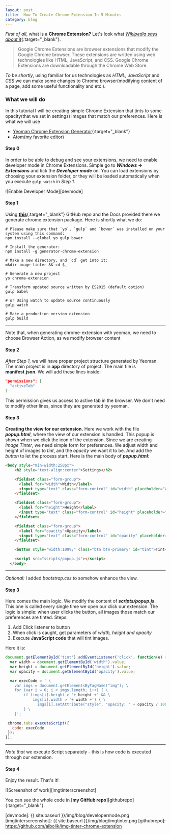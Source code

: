 ```yaml
---
layout:	post
title:	How To Create Chrome Extension In 5 Minutes
category: blog
---
```


_First of all_, what is a **Chrome Extension?** Let's look what [_Wikipedia says about it_][wikiext]{:target="_blank"}.

> Google Chrome Extensions are browser extensions that modify the Google Chrome browser. These extensions are written using web technologies like HTML, JavaScript, and CSS. Google Chrome Extensions are downloadable through the Chrome Web Store.

_To be shortly_, using familiar for us technologies as _HTML, JavaScript_ and _CSS_ we can make some changes to Chrome browser(modifying content of a page, add some useful functionality and etc.).

### What we will do

In this tutorial I will be creating simple Chrome Extension that tints to some opacity(that we set in settings) images that match our preferences. Here is what we will use

* [Yeoman Chrome Extension Generator][yeoman]{:target="_blank"}
* Atom(my favorite editor)

#### Step 0

In order to be able to debug and see your extensions, we need to enable developer mode in Chrome Extensions. Simple go to **_Windows -> Extensions_** and tick the **_Developer mode_** on. You can load extensions by choosing your extension folder, or they will be loaded automatically when you execute `gulp watch` in _Step 1_.

![Enable Developer Mode][devmode]

#### Step 1

Using [**this**][yeoman]{:target="_blank"} GitHub repo and the Docs provided there we generate chrome extension package. Here is shortly what we do:

```console
# Please make sure that `yo`, `gulp` and `bower` was installed on your system using this command:
npm install --global yo gulp bower

# Install the generator:
npm install -g generator-chrome-extension

# Make a new directory, and `cd` get into it:
mkdir image-tinter && cd $_

# Generate a new project
yo chrome-extension

# Transform updated source written by ES2015 (default option)
gulp babel

# or Using watch to update source continuously
gulp watch

# Make a production version extension
gulp build
```
---
Note that, when generating chrome-extension with yeoman, we need to choose Browser Action, as we modify browser content

#### Step 2

_After Step 1_, we will have proper project structure generated by Yeoman. The main project is in **app** directory of project. The main file is **manifest.json**. We will add these lines inside:

```json
"permissions": [
  "activeTab"
]
```

This permission gives us access to active tab in the browser. We don't need to modify other lines, since they are generated by yeoman.

#### Step 3

**Creating the view for our extension.** Here we work with the file **_popup.html_**, where the view of our extension is handled. This popup is shown when we click the icon of the extension. Since we are creating _Image Tinter_, we need simple form for preferences. We adjust width and height of images to _tint_, and the _opacity_ we want it to be. And add the _button_ to let the process start. Here is the main body of **_popup.html_**:

```html
<body style="min-width:250px">
    <h2 style="text-align:center">Settings</h2>

    <fieldset class="form-group">
      <label for="width">Width</label>
      <input type="text" class="form-control" id="width" placeholder="Width" value="40">
    </fieldset>

    <fieldset class="form-group">
      <label for="height">Height</label>
      <input type="text" class="form-control" id="height" placeholder="Height" value="40">
    </fieldset>

    <fieldset class="form-group">
      <label for="opacity">Opacity</label>
      <input type="text" class="form-control" id="opacity" placeholder="Opacity" value="50">
    </fieldset>

    <button style="width:100%;" class="btn btn-primary" id="tint">Tint</button>

    <script src="scripts/popup.js"></script>
  </body>
```
---
_Optional:_ I added _bootstrap.css_ to somehow enhance the view.

#### Step 3

Here comes the main logic. We modify the content of _**scripts/popup.js**_. This one is called every single time we open our click our extension. The logic is simple: when user clicks the button, all images those match our preferences are tinted. Steps:
1. Add Click listener to button
2. When click is caught, get parameters of _width, height and opacity_
3. Execute **JavaScript code** that will tint images.

Here it is:

```javascript
document.getElementById('tint').addEventListener('click', function(e) {
  var width = document.getElementById('width').value;
  var height = document.getElementById('height').value;
  var opacity = document.getElementById('opacity').value;

  var execCode = ' \
    var imgs = document.getElementsByTagName("img"); \
    for (var i = 0; i < imgs.length; i++) { \
        if (imgs[i].height > '+ height +' && \
            imgs[i].width > '+ width +') { \
              imgs[i].setAttribute("style", "opacity: ' + opacity / 100 +'"); \
        } \
    }';

 chrome.tabs.executeScript({
   code: execCode
 });
});
```
---
_Note that_ we execute Script separately - this is how code is executed through our extension.

#### Step 4

Enjoy the result. That's it!

![Screenshot of work][imgtinterscreenshot]

You can see the whole code in [**my GitHub repo**][githubrepo]{:target="_blank"}.

[wikiext]: https://en.wikipedia.org/wiki/Google_Chrome_extension
[yeoman]: https://github.com/yeoman/generator-chrome-extension
[imgtinter]: https://github.com/aibolik/img-tinter-chrome-extension
[devmode]: {{ site.baseurl }}/img/blog/developermode.png
[imgtinterscreenshot]: {{ site.baseurl }}/img/blog/imgtinter.png
[githubrepo]: https://github.com/aibolik/img-tinter-chrome-extension
